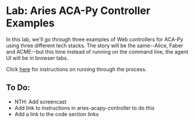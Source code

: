 # Lab: Aries ACA-Py Controller Examples

In this lab, we'll go through three examples of Web controllers for ACA-Py using three different tech stacks. The story will be the same--Alice, Faber and ACME--but this time instead of running on the command line, the agent UI will be in browser tabs.

<!--- (To start the presentation, click [here](https://youtu.be/He1QHYuYxlw).) -->

Click [here](#) for instructions on running through the process.

## To Do:
- NTH: Add screencast
- Add link to instructions in aries-acapy-controller to do this
- Add a link to the code section links